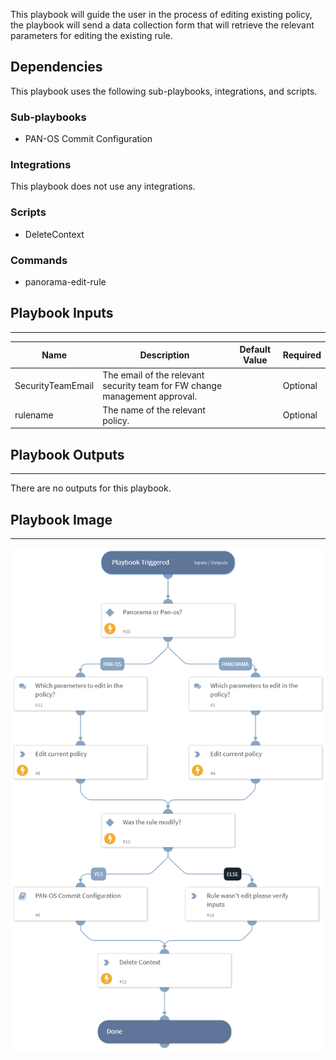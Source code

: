 This playbook will guide the user in the process of editing existing policy, the playbook will send a data collection form that will retrieve the relevant parameters for editing the existing rule.

## Dependencies
This playbook uses the following sub-playbooks, integrations, and scripts.

### Sub-playbooks
* PAN-OS Commit Configuration

### Integrations
This playbook does not use any integrations.

### Scripts
* DeleteContext

### Commands
* panorama-edit-rule

## Playbook Inputs
---

| **Name** | **Description** | **Default Value** | **Required** |
| --- | --- | --- | --- |
| SecurityTeamEmail | The email of the relevant security team for FW change management approval. |  | Optional |
| rulename | The name of the relevant policy. |  | Optional |

## Playbook Outputs
---
There are no outputs for this playbook.

## Playbook Image
---
![PAN-OS edit policy](../doc_files/PAN-OS_edit_policy.png)